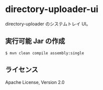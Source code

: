 # directory-uploader-ui

directory-uploader のシステムトレイ UI。


## 実行可能 Jar の作成

```
$ mvn clean compile assembly:single
```


## ライセンス

Apache License, Version 2.0
